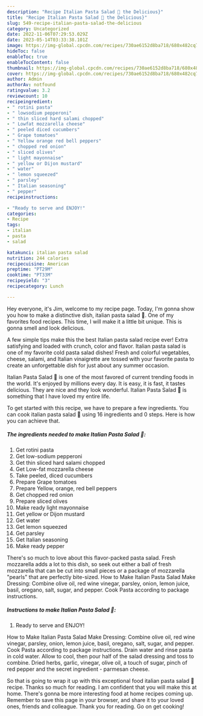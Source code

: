 ```yaml
---
description: "Recipe Italian Pasta Salad 🥗 the Delicious}"
title: "Recipe Italian Pasta Salad 🥗 the Delicious}"
slug: 549-recipe-italian-pasta-salad-the-delicious
category: Uncategorized
date: 2022-11-06T07:29:53.029Z
date: 2023-05-14T03:33:38.101Z
image: https://img-global.cpcdn.com/recipes/730ae6152d8ba718/680x482cq70/italian-pasta-salad-recipe-main-photo.jpg
hideToc: false
enableToc: true
enableTocContent: false
thumbnail: https://img-global.cpcdn.com/recipes/730ae6152d8ba718/680x482cq70/italian-pasta-salad-recipe-main-photo.jpg
cover: https://img-global.cpcdn.com/recipes/730ae6152d8ba718/680x482cq70/italian-pasta-salad-recipe-main-photo.jpg
author: Admin
authorAv: notfound
ratingvalue: 3.2
reviewcount: 10
recipeingredient:
- " rotini pasta"
- " lowsodium pepperoni"
- " thin sliced hard salami chopped"
- " Lowfat mozzarella cheese"
- " peeled diced cucumbers"
- " Grape tomatoes"
- " Yellow orange red bell peppers"
- " chopped red onion"
- " sliced olives"
- " light mayonnaise"
- " yellow or Dijon mustard"
- " water"
- " lemon squeezed"
- " parsley"
- " Italian seasoning"
- " pepper"
recipeinstructions:

- "Ready to serve and ENJOY!"
categories:
- Recipe
tags:
- italian
- pasta
- salad

katakunci: italian pasta salad 
nutrition: 244 calories
recipecuisine: American
preptime: "PT29M"
cooktime: "PT33M"
recipeyield: "3"
recipecategory: Lunch

---
```



Hey everyone, it's Jim, welcome to my recipe page. Today, I'm gonna show you how to make a distinctive dish, italian pasta salad 🥗. One of my favorites food recipes. This time, I will make it a little bit unique. This is gonna smell and look delicious.

A few simple tips make this the best Italian pasta salad recipe ever! Extra satisfying and loaded with crunch, color and flavor. Italian pasta salad is one of my favorite cold pasta salad dishes! Fresh and colorful vegetables, cheese, salami, and Italian vinaigrette are tossed with your favorite pasta to create an unforgettable dish for just about any summer occasion.

Italian Pasta Salad 🥗 is one of the most favored of current trending foods in the world. It's enjoyed by millions every day. It is easy, it is fast, it tastes delicious. They are nice and they look wonderful. Italian Pasta Salad 🥗 is something that I have loved my entire life.


To get started with this recipe, we have to prepare a few ingredients. You can cook italian pasta salad 🥗 using 16 ingredients and 0 steps. Here is how you can achieve that.

<!--inarticleads1-->

##### The ingredients needed to make Italian Pasta Salad 🥗:

1. Get  rotini pasta
1. Get  low-sodium pepperoni
1. Get  thin sliced hard salami chopped
1. Get  Low-fat mozzarella cheese
1. Take  peeled, diced cucumbers
1. Prepare  Grape tomatoes
1. Prepare  Yellow, orange, red bell peppers
1. Get  chopped red onion
1. Prepare  sliced olives
1. Make ready  light mayonnaise
1. Get  yellow or Dijon mustard
1. Get  water
1. Get  lemon squeezed
1. Get  parsley
1. Get  Italian seasoning
1. Make ready  pepper


There&#39;s so much to love about this flavor-packed pasta salad. Fresh mozzarella adds a lot to this dish, so seek out either a ball of fresh mozzarella that can be cut into small pieces or a package of mozzarella &#34;pearls&#34; that are perfectly bite-sized. How to Make Italian Pasta Salad Make Dressing: Combine olive oil, red wine vinegar, parsley, onion, lemon juice, basil, oregano, salt, sugar, and pepper. Cook Pasta according to package instructions. 

<!--inarticleads2-->

##### Instructions to make Italian Pasta Salad 🥗:


1. Ready to serve and ENJOY!

How to Make Italian Pasta Salad Make Dressing: Combine olive oil, red wine vinegar, parsley, onion, lemon juice, basil, oregano, salt, sugar, and pepper. Cook Pasta according to package instructions. Drain water and rinse pasta in cold water. Allow to cool, then pour half of the salad dressing and toss to combine. Dried herbs, garlic, vinegar, olive oil, a touch of sugar, pinch of red pepper and the secret ingredient - parmesan cheese. 

So that is going to wrap it up with this exceptional food italian pasta salad 🥗 recipe. Thanks so much for reading. I am confident that you will make this at home. There's gonna be more interesting food at home recipes coming up. Remember to save this page in your browser, and share it to your loved ones, friends and colleague. Thank you for reading. Go on get cooking!
